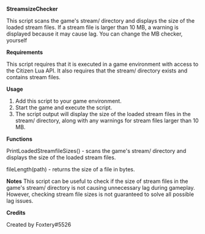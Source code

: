 **StreamsizeChecker**

This script scans the game's stream/ directory and displays the size of the loaded stream files. If a stream file is larger than 10 MB, a warning is displayed because it may cause lag. You can change the MB checker, yourself

**Requirements**

This script requires that it is executed in a game environment with access to the Citizen Lua API. It also requires that the stream/ directory exists and contains stream files.

**Usage**

1. Add this script to your game environment.
2. Start the game and execute the script.
3. The script output will display the size of the loaded stream files in the stream/ directory, along with any warnings for stream files larger than 10 MB.

**Functions**

PrintLoadedStreamfileSizes() - scans the game's stream/ directory and displays the size of the loaded stream files.

fileLength(path) - returns the size of a file in bytes.

**Notes**
This script can be useful to check if the size of stream files in the game's stream/ directory is not causing unnecessary lag during gameplay. However, checking stream file sizes is not guaranteed to solve all possible lag issues.

**Credits**

Created by Foxtery#5526

